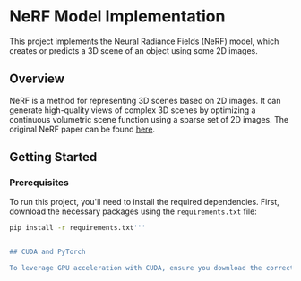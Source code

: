 # NeRF Model Implementation

This project implements the Neural Radiance Fields (NeRF) model, which creates or predicts a 3D scene of an object using some 2D images.

## Overview

NeRF is a method for representing 3D scenes based on 2D images. It can generate high-quality views of complex 3D scenes by optimizing a continuous volumetric scene function using a sparse set of 2D images. The original NeRF paper can be found [here](https://arxiv.org/abs/2003.08934).

## Getting Started

### Prerequisites

To run this project, you'll need to install the required dependencies. First, download the necessary packages using the `requirements.txt` file:

```bash
pip install -r requirements.txt'''


## CUDA and PyTorch

To leverage GPU acceleration with CUDA, ensure you download the correct version of PyTorch compatible with your device's CUDA version. Visit the official PyTorch website and follow the instructions to install the appropriate version.
